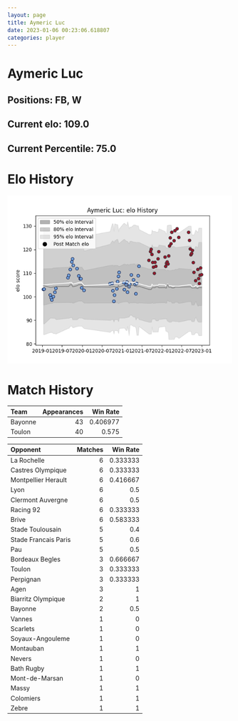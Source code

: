 ```yaml
---  
layout: page  
title: Aymeric Luc  
date: 2023-01-06 00:23:06.618807  
categories: player  
---
```

# Aymeric Luc

## Positions: FB, W

## Current elo: 109.0

## Current Percentile: 75.0

# Elo History


![elo history](history_AymericLuc.png)
# Match History


| Team    |   Appearances |   Win Rate |
|:--------|--------------:|-----------:|
| Bayonne |            43 |   0.406977 |
| Toulon  |            40 |   0.575    |

| Opponent             |   Matches |   Win Rate |
|:---------------------|----------:|-----------:|
| La Rochelle          |         6 |   0.333333 |
| Castres Olympique    |         6 |   0.333333 |
| Montpellier Herault  |         6 |   0.416667 |
| Lyon                 |         6 |   0.5      |
| Clermont Auvergne    |         6 |   0.5      |
| Racing 92            |         6 |   0.333333 |
| Brive                |         6 |   0.583333 |
| Stade Toulousain     |         5 |   0.4      |
| Stade Francais Paris |         5 |   0.6      |
| Pau                  |         5 |   0.5      |
| Bordeaux Begles      |         3 |   0.666667 |
| Toulon               |         3 |   0.333333 |
| Perpignan            |         3 |   0.333333 |
| Agen                 |         3 |   1        |
| Biarritz Olympique   |         2 |   1        |
| Bayonne              |         2 |   0.5      |
| Vannes               |         1 |   0        |
| Scarlets             |         1 |   0        |
| Soyaux-Angouleme     |         1 |   0        |
| Montauban            |         1 |   1        |
| Nevers               |         1 |   0        |
| Bath Rugby           |         1 |   1        |
| Mont-de-Marsan       |         1 |   0        |
| Massy                |         1 |   1        |
| Colomiers            |         1 |   1        |
| Zebre                |         1 |   1        |